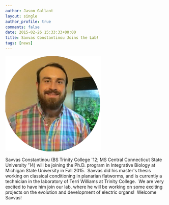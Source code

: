 ```yaml
---
author: Jason Gallant
layout: single
author_profile: true
comments: false
date: 2015-02-26 15:33:33+00:00
title: Savvas Constantinou Joins the Lab!
tags: [news]
---
```


![/people/savvas/](/images/savvas.png)

Savvas Constantinou (BS Trinity College '12; MS Central Connecticut State University '14) will be joining the Ph.D. program in Integrative Biology at Michigan State University in Fall 2015.  Savvas did his master's thesis working on classical conditioning in planarian flatworms, and is currently a technician in the laboratory of Terri Williams at Trinity College.  We are very excited to have him join our lab, where he will be working on some exciting projects on the evolution and development of electric organs!  Welcome Savvas!
